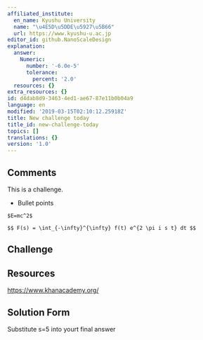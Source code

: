 ```yaml
---
affiliated_institute:
  en_name: Kyushu University
  name: "\u4E5D\u5DDE\u5927\u5B66"
  url: https://www.kyushu-u.ac.jp
editor_id: github.NanoScaleDesign
explanation:
  answer:
    Numeric:
      number: '-6.0e-5'
      tolerance:
        percent: '2.0'
  resources: {}
extra_resources: {}
id: d4dab8d9-3463-4ed1-ae67-87e11b0b04a9
language: en
modified: '2019-03-15T02:10:12.25918Z'
title: New challenge today
title_id: new-challenge-today
topics: []
translations: {}
version: '1.0'
---
```


## Comments
This is a challenge.

- Bullet points

`$E=mc^2$`


`$$ F(s) = \int_{-\infty}^{\infty} f(t) e^{2 \pi i s t} dt $$`

## Challenge



## Resources

https://www.khanacademy.org/


## Solution Form
Substitute s=5 into yourt final answer



